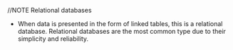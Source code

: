 //NOTE Relational databases

- When data is presented in the form of linked tables, this is a relational database. Relational databases are the most common type due to their simplicity and reliability. 
